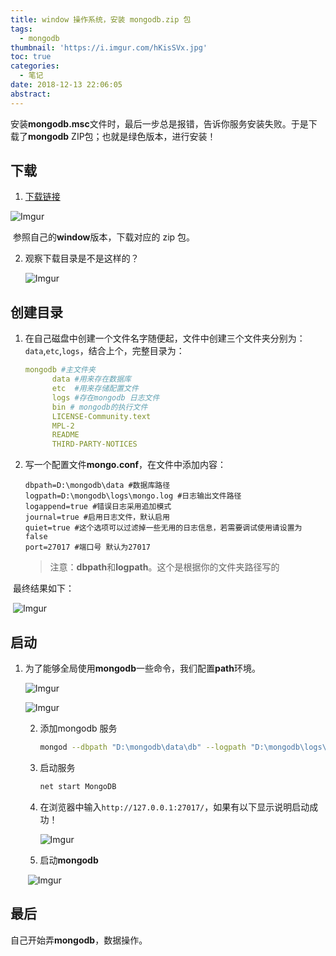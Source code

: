 ```yaml
---
title: window 操作系统，安装 mongodb.zip 包
tags:
  - mongodb
thumbnail: 'https://i.imgur.com/hKisSVx.jpg'
toc: true
categories:
  - 笔记
date: 2018-12-13 22:06:05
abstract:
---
```



安装**mongodb.msc**文件时，最后一步总是报错，告诉你服务安装失败。于是下载了**mongodb** ZIP包；也就是绿色版本，进行安装！

<!--more-->

## 下载

1. [下载链接](http://dl.mongodb.org/dl/win32/x86_64)

![Imgur](https://i.imgur.com/JkWupti.png)

​        参照自己的**window**版本，下载对应的 zip 包。

2. 观察下载目录是不是这样的？

   ![Imgur](https://i.imgur.com/xDcmjn7.png)

## 创建目录

1. 在自己磁盘中创建一个文件名字随便起，文件中创建三个文件夹分别为：`data`,`etc`,`logs`，结合上个，完整目录为：

   ```yaml
   mongodb #主文件夹
         data #用来存在数据库
         etc  #用来存储配置文件
         logs #存在mongodb 日志文件
         bin # mongodb的执行文件
         LICENSE-Community.text
         MPL-2
         README
         THIRD-PARTY-NOTICES
   ```

2. 写一个配置文件**mongo.conf**，在文件中添加内容：

   ```
   dbpath=D:\mongodb\data #数据库路径  
   logpath=D:\mongodb\logs\mongo.log #日志输出文件路径  
   logappend=true #错误日志采用追加模式  
   journal=true #启用日志文件，默认启用  
   quiet=true #这个选项可以过滤掉一些无用的日志信息，若需要调试使用请设置为false  
   port=27017 #端口号 默认为27017
   ```

   > 注意：**dbpath**和**logpath**。这个是根据你的文件夹路径写的

​      最终结果如下：

​     ![Imgur](https://i.imgur.com/TtRlRzG.png)

## 启动

1. 为了能够全局使用**mongodb**一些命令，我们配置**path**环境。

   ![Imgur](https://i.imgur.com/95eqQrM.png)

   ![Imgur](https://i.imgur.com/Dcme5vq.png)

   2. 添加mongodb 服务

      ```bash
      mongod --dbpath "D:\mongodb\data\db" --logpath "D:\mongodb\logs\MongoDB.log" --install --serviceName "MongoDB"
      ```

   3. 启动服务

      ```bash
      net start MongoDB
      ```

   4. 在浏览器中输入`http://127.0.0.1:27017/`，如果有以下显示说明启动成功！

      ![Imgur](https://i.imgur.com/39Qzu93.png)

   5. 启动**mongodb**

   ​      ![Imgur](https://i.imgur.com/woFSyhg.png)

## 最后

自己开始弄**mongodb**，数据操作。